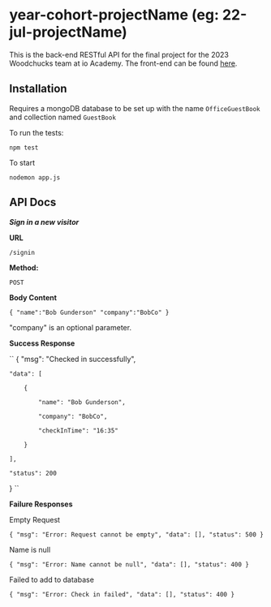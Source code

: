 # year-cohort-projectName (eg: 22-jul-projectName)
This is the back-end RESTful API for the final project for the 2023 Woodchucks team at io Academy. 
The front-end can be found [here](https://github.com/iO-Academy/23-jan-signin-fe).

## Installation

Requires a mongoDB database to be set up with the name `OfficeGuestBook` and collection named `GuestBook`

To run the tests:

``
npm test
``

To start

``
nodemon app.js
``

## API Docs

***Sign in a new visitor***

**URL**

`/signin`

**Method:**

`POST`

**Body Content**

``
{
    "name":"Bob Gunderson"
    "company":"BobCo"
}
``

"company" is an optional parameter.

**Success Response**

``
{
    "msg": "Checked in successfully",

    "data": [

        {

            "name": "Bob Gunderson",

            "company": "BobCo",

            "checkInTime": "16:35"

        }

    ],

    "status": 200

}
``

**Failure Responses**

Empty Request

``
{
    "msg": "Error: Request cannot be empty",
    "data": [],
    "status": 500
}
``

Name is null

``
{
    "msg": "Error: Name cannot be null",
    "data": [],
    "status": 400
}
``

Failed to add to database

``
{
    "msg": "Error: Check in failed",
    "data": [],
    "status": 400
}
``